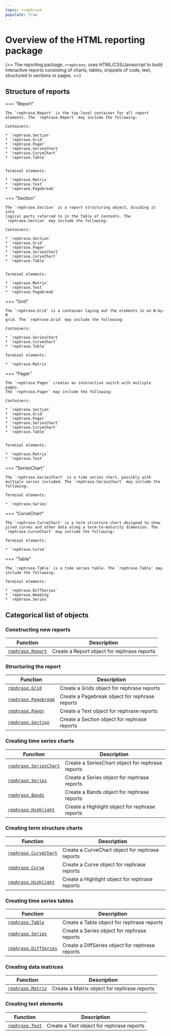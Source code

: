 ```yaml
---
topic: +rephrase
populate: true
---
```


# Overview of the HTML reporting package

{==
The reporting package, `+rephrase`, uses HTML/CSS/Javascript to build
interactive reports consisting of charts, tables, snippets of code, text,
structured in sections or pages.
==}
 

## Structure of reports

=== "Report"

    The `rephrase.Report` is the top-level container for all report
    elements. The `rephrase.Report` may include the following:

    Containers:

    * `rephrase.Section`
    * `rephrase.Grid`
    * `rephrase.Pager`
    * `rephrase.SeriesChart`
    * `rephrase.CurveChart`
    * `rephrase.Table`


    Terminal elements:

    * `rephrase.Matrix`
    * `rephrase.Text`
    * `rephrase.Pagebreak`


=== "Section"

    The `rephrase.Section` is a report structuring object, dividing it into
    logical parts referred to in the Table of Contents. The
    `rephrase.Section` may include the following:

    Containers:

    * `rephrase.Section`
    * `rephrase.Grid`
    * `rephrase.Pager`
    * `rephrase.SeriesChart`
    * `rephrase.CurveChart`
    * `rephrase.Table`


    Terminal elements:

    * `rephrase.Matrix`
    * `rephrase.Text`
    * `rephrase.Pagebreak`



=== "Grid"

    The `rephrase.Grid` is a container laying out the elements in an N-by-M
    grid. The `rephrase.Grid` may include the following:

    Containers:

    * `rephrase.SeriesChart`
    * `rephrase.CurveChart`
    * `rephrase.Table`

    Terminal elements:

    * `rephrase.Matrix`


=== "Pager"

    The `rephrase.Pager` creates an interactive switch with multiple pages.
    The `rephrase.Pager` may include the following:

    Containers:

    * `rephrase.Section`
    * `rephrase.Grid`
    * `rephrase.Pager`
    * `rephrase.SeriesChart`
    * `rephrase.CurveChart`
    * `rephrase.Table`


    Terminal elements:

    * `rephrase.Matrix`
    * `rephrase.Text`


=== "SeriesChart"

    The `rephrase.SeriesChart` is a time series chart, possibly with
    multiple series included. The `rephrase.SeriesChart` may include the
    following:

    Terminal elements:

    * `rephrase.Series`


=== "CurveChart"

    The `rephrase.CurveChart` is a term structure chart designed to show
    yiled curves and other data along a term-to-maturity dimension. The
    `rephrase.CurveChart` may include the following:

    Terminal elements:

    * `rephrase.Curve`


=== "Table"

    The `rephrase.Table` is a time series table. The `rephrase.Table` may
    include the following:

    Terminal elements:

    * `rephrase.DiffSeries`
    * `rephrase.Heading`
    * `rephrase.Series`



## Categorical list of objects


### Constructing new reports

Function | Description
---|---
[`rephrase.Report`](Report.md) | Create a Report object for rephrase reports


### Structuring the report

Function | Description
---|---
[`rephrase.Grid`](Grid.md) | Create a Grids object for rephrase reports
[`rephrase.Pagebreak`](Pagebreak.md) | Create a Pagebreak object for rephrase reports
[`rephrase.Pager`](Pager.md) | Create a Text object for rephrase reports
[`rephrase.Section`](Section.md) | Create a Section object for rephrase reports


### Creating time series charts

Function | Description
---|---
[`rephrase.SeriesChart`](SeriesChart.md) | Create a SeriesChart object for rephrase reports
[`rephrase.Series`](Series.md) | Create a Series object for rephrase reports
[`rephrase.Bands`](Bands.md) | Create a Bands object for rephrase reports
[`rephrase.Highlight`](Highlight.md) | Create a Highlight object for rephrase reports


### Creating term structure charts

Function | Description
---|---
[`rephrase.CurveChart`](CurveChart.md) | Create a CurveChart object for rephrase reports
[`rephrase.Curve`](Curve.md) | Create a Curve object for rephrase reports
[`rephrase.Highlight`](Highlight.md) | Create a Highlight object for rephrase reports


### Creating time series tables

Function | Description
---|---
[`rephrase.Table`](Table.md) | Create a Table object for rephrase reports
[`rephrase.Series`](Series.md) | Create a Series object for rephrase reports
[`rephrase.DiffSeries`](DiffSeries.md) | Create a DiffSeries object for rephrase reports


### Creating data matrices

Function | Description
---|---
[`rephrase.Matrix`](Matrix.md) | Create a Matrix object for rephrase reports


### Creating text elements

Function | Description
---|---
[`rephrase.Text`](Text.md) | Create a Text object for rephrase reports


